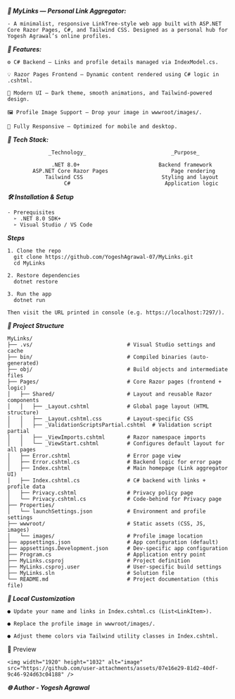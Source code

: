 _**🧩 MyLinks — Personal Link Aggregator:**_

    - A minimalist, responsive LinkTree-style web app built with ASP.NET Core Razor Pages, C#, and Tailwind CSS. Designed as a personal hub for Yogesh Agrawal’s online profiles.



_**🚀 Features:**_

    ⚙️ C# Backend — Links and profile details managed via IndexModel.cs.
    
    💡 Razor Pages Frontend — Dynamic content rendered using C# logic in .cshtml.
    
    🎨 Modern UI — Dark theme, smooth animations, and Tailwind-powered design.
    
    🖼️ Profile Image Support — Drop your image in wwwroot/images/.
    
    📱 Fully Responsive — Optimized for mobile and desktop.



_**🧰 Tech Stack:**_

                 _Technology_                           _Purpose_
                 
                  .NET 8.0+	                        Backend framework
            ASP.NET Core Razor Pages	                Page rendering
                Tailwind CSS                    	 Styling and layout
                      C#                         	  Application logic



_**🛠️ Installation & Setup**_

    - Prerequisites
      ➢ .NET 8.0 SDK+
      ➢ Visual Studio / VS Code



_**Steps**_

    1. Clone the repo
      git clone https://github.com/YogeshAgrawal-07/MyLinks.git
      cd MyLinks

    2. Restore dependencies
      dotnet restore

    3. Run the app
      dotnet run

    Then visit the URL printed in console (e.g. https://localhost:7297/).



_**📁 Project Structure**_

    MyLinks/
    ├── .vs/                              # Visual Studio settings and cache
    ├── bin/                              # Compiled binaries (auto-generated)
    ├── obj/                              # Build objects and intermediate files
    ├── Pages/                            # Core Razor pages (frontend + logic)
    │   ├── Shared/                       # Layout and reusable Razor components
    │   │   ├── _Layout.cshtml            # Global page layout (HTML structure)
    │   │   ├── _Layout.cshtml.css        # Layout-specific CSS
    │   │   ├── _ValidationScriptsPartial.cshtml  # Validation script partial
    │   │   ├── _ViewImports.cshtml       # Razor namespace imports
    │   │   └── _ViewStart.cshtml         # Configures default layout for all pages
    │   ├── Error.cshtml                  # Error page view
    │   ├── Error.cshtml.cs               # Backend logic for error page
    │   ├── Index.cshtml                  # Main homepage (Link aggregator UI)
    │   ├── Index.cshtml.cs               # C# backend with links + profile data
    │   ├── Privacy.cshtml                # Privacy policy page
    │   └── Privacy.cshtml.cs             # Code-behind for Privacy page
    ├── Properties/
    │   └── launchSettings.json           # Environment and profile settings
    ├── wwwroot/                          # Static assets (CSS, JS, images)
    │   └── images/                       # Profile image location
    ├── appsettings.json                  # App configuration (default)
    ├── appsettings.Development.json      # Dev-specific app configuration
    ├── Program.cs                        # Application entry point
    ├── MyLinks.csproj                    # Project definition
    ├── MyLinks.csproj.user               # User-specific build settings
    ├── MyLinks.sln                       # Solution file
    └── README.md                         # Project documentation (this file)



_**🧪 Local Customization**_

    ● Update your name and links in Index.cshtml.cs (List<LinkItem>).

    ● Replace the profile image in wwwroot/images/.

    ● Adjust theme colors via Tailwind utility classes in Index.cshtml.



📸 Preview
    
    <img width="1920" height="1032" alt="image" src="https://github.com/user-attachments/assets/07e16e29-81d2-40df-9c46-924d63c04188" />


_**🌐 Author    -    Yogesh Agrawal**_
